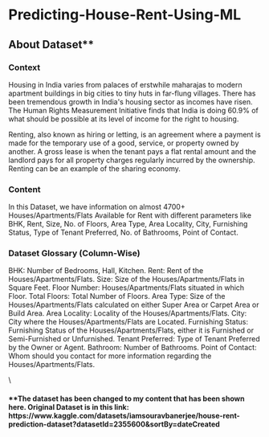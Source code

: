 # Predicting-House-Rent-Using-ML


<h2>About Dataset**</h2>
<h3>Context</h3>
Housing in India varies from palaces of erstwhile maharajas to modern apartment buildings in big cities to tiny huts in far-flung villages. There has been tremendous growth in India's housing sector as incomes have risen. The Human Rights Measurement Initiative finds that India is doing 60.9% of what should be possible at its level of income for the right to housing.

Renting, also known as hiring or letting, is an agreement where a payment is made for the temporary use of a good, service, or property owned by another. A gross lease is when the tenant pays a flat rental amount and the landlord pays for all property charges regularly incurred by the ownership. Renting can be an example of the sharing economy.

<h3>Content</h3>
In this Dataset, we have information on almost 4700+ Houses/Apartments/Flats Available for Rent with different parameters like BHK, Rent, Size, No. of Floors, Area Type, Area Locality, City, Furnishing Status, Type of Tenant Preferred, No. of Bathrooms, Point of Contact.

<h3>Dataset Glossary (Column-Wise)</h3>
BHK: Number of Bedrooms, Hall, Kitchen.
Rent: Rent of the Houses/Apartments/Flats.
Size: Size of the Houses/Apartments/Flats in Square Feet.
Floor Number: Houses/Apartments/Flats situated in which Floor.
Total Floors: Total Number of Floors.
Area Type: Size of the Houses/Apartments/Flats calculated on either Super Area or Carpet Area or Build Area.
Area Locality: Locality of the Houses/Apartments/Flats.
City: City where the Houses/Apartments/Flats are Located.
Furnishing Status: Furnishing Status of the Houses/Apartments/Flats, either it is Furnished or Semi-Furnished or Unfurnished.
Tenant Preferred: Type of Tenant Preferred by the Owner or Agent.
Bathroom: Number of Bathrooms.
Point of Contact: Whom should you contact for more information regarding the Houses/Apartments/Flats.

\\
<h4>**The dataset has been changed to my content that has been shown here. Original Dataset is in this link: https://www.kaggle.com/datasets/iamsouravbanerjee/house-rent-prediction-dataset?datasetId=2355600&sortBy=dateCreated </h4>
